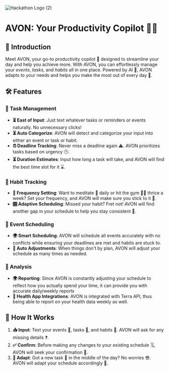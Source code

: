 ![Hackathon Logo (2)](https://github.com/s7u4rt99/avon/assets/95898480/d877fbbd-106b-4746-bd72-e843711a401d)

# AVON: Your Productivity Copilot 🚀✨

## 🎉 Introduction

Meet AVON, your go-to productivity copilot 🤖 designed to streamline your day and help you achieve more. With AVON, you can effortlessly manage your *events*, *tasks*, and *habits* all in one place. Powered by AI 🧠, AVON adapts to your needs and helps you make the most out of every day 🌈.

## 🛠 Features

### 📝 Task Management 

- **⏳ East of Input**: Just text whatever tasks or reminders or events naturally. No unnecessary clicks!
- **⏳ Auto Categorize**: AVON will detect and categorize your input into either an event or task or habit. 
- **⏰ Deadline Tracking**: Never miss a deadline again ⚠️. AVON prioritizes tasks based on urgency 🕒.
- **⏳ Duration Estimates**: Input how long a task will take, and AVON will find the best time slot for it ⌛.

### 🔄 Habit Tracking 

- **🔁 Frequency Setting**: Want to meditate 🧘 daily or hit the gym 🏋️‍♀️ thrice a week? Set your frequency, and AVON will make sure you stick to it 🎯.
- **🎛 Adaptive Scheduling**: Missed your habit? Fret not! AVON will find another gap in your schedule to help you stay consistent 🌈.

### 📆 Event Scheduling 

- **🌍 Smart Scheduling**: AVON will schedule all events accurately with no conflicts while ensuring your deadlines are met and habits are stuck to.
- **🔀 Auto Adjustments**: When things don't by plan, AVON will adjust your schedule as many times as needed.

### 📆 Analysis

- **🌍 Reporting**: Since AVON is constantly adjusting your schedule to reflect how you actually spend your time, it can provide you with accurate daily/weekly reports
- **🔀 Health App Integrations**: AVON is integrated with Terra API, thus being able to report on your health data weekly as well. 

## 🤖 How It Works

1. **📥 Input**: Text your events 📅, tasks 📝, and habits 🔄. AVON will ask for any missing details ❓.
2. **✅ Confirm**: Before making any changes to your existing schedule 🗓, AVON will seek your confirmation 🤔.
3. **🔄 Adapt**: Got a new task 📝 in the middle of the day? No worries 😎. AVON will adapt your schedule accordingly 🔄.

